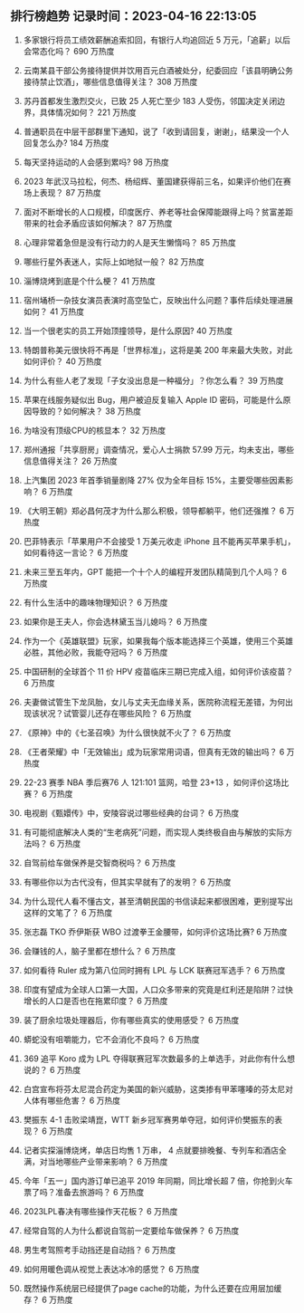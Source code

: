 
## 排行榜趋势 记录时间：2023-04-16 22:13:05
  
  1. 多家银行将员工绩效薪酬追索扣回，有银行人均追回近 5 万元，「追薪」以后会常态化吗？ 690 万热度
    
  2. 云南某县干部公务接待提供并饮用百元白酒被处分，纪委回应「该县明确公务接待禁止饮酒」，哪些信息值得关注？ 308 万热度
    
  3. 苏丹首都发生激烈交火，已致 25 人死亡至少 183 人受伤，邻国决定关闭边界，具体情况如何？ 221 万热度
    
  4. 普通职员在中层干部群里下通知，说了「收到请回复，谢谢」，结果没一个人回复怎么办? 184 万热度
    
  5. 每天坚持运动的人会感到累吗? 98 万热度
    
  6. 2023 年武汉马拉松，何杰、杨绍辉、董国建获得前三名，如果评价他们在赛场上表现？ 87 万热度
    
  7. 面对不断增长的人口规模，印度医疗、养老等社会保障能跟得上吗？贫富差距带来的社会矛盾应该如何解决？ 87 万热度
    
  8. 心理非常着急但是没有行动力的人是天生懒惰吗？ 85 万热度
    
  9. 哪些行星外表迷人，实际上如地狱一般？ 82 万热度
    
  10. 淄博烧烤到底是个什么梗？ 41 万热度
    
  11. 宿州埇桥一杂技女演员表演时高空坠亡，反映出什么问题？事件后续处理进展如何？ 41 万热度
    
  12. 当一个很老实的员工开始顶撞领导，是什么原因? 40 万热度
    
  13. 特朗普称美元很快将不再是「世界标准」，这将是美 200 年来最大失败，对此如何评价？ 40 万热度
    
  14. 为什么有些人老了发现「子女没出息是一种福分」？你怎么看？ 39 万热度
    
  15. 苹果在线服务疑似出 Bug，用户被迫反复输入 Apple ID 密码，可能是什么原因导致的？如何解决？ 38 万热度
    
  16. 为啥没有顶级CPU的核显本？ 32 万热度
    
  17. 郑州通报「共享厨房」调查情况，爱心人士捐款 57.99 万元，均未支出，哪些信息值得关注？ 26 万热度
    
  18. 上汽集团 2023 年首季销量剧降 27% 仅为全年目标 15%，主要受哪些因素影响？ 6 万热度
    
  19. 《大明王朝》郑必昌何茂才为什么那么积极，领导都躺平，他们还强推？ 6 万热度
    
  20. 巴菲特表示「苹果用户不会接受 1 万美元收走 iPhone 且不能再买苹果手机」，如何看待这一言论？ 6 万热度
    
  21. 未来三至五年内，GPT 能把一个十个人的编程开发团队精简到几个人吗？ 6 万热度
    
  22. 有什么生活中的趣味物理知识？ 6 万热度
    
  23. 如果你是王夫人，你会选林黛玉当儿媳吗？ 6 万热度
    
  24. 作为一个《英雄联盟》玩家，如果我每个版本能选择三个英雄，使用三个英雄必胜，其他必败，我能夺冠吗？ 6 万热度
    
  25. 中国研制的全球首个 11 价 HPV 疫苗临床三期已完成入组，如何评价该疫苗？ 6 万热度
    
  26. 夫妻做试管生下龙凤胎，女儿与丈夫无血缘关系，医院称流程无差错，为何出现该状况？试管婴儿还存在哪些风险？ 6 万热度
    
  27. 《原神》中的《七圣召唤》为什么很快就不火了？ 6 万热度
    
  28. 《王者荣耀》中「无效输出」成为玩家常用词语，但真有无效的输出吗？ 6 万热度
    
  29. 22-23 赛季 NBA 季后赛76 人 121:101 篮网，哈登 23+13 ，如何评价这场比赛？ 6 万热度
    
  30. 电视剧《甄嬛传》中，安陵容说过哪些经典的台词？ 6 万热度
    
  31. 有可能彻底解决人类的“生老病死”问题，而实现人类终极自由与解放的实际方法吗？ 6 万热度
    
  32. 自驾前给车做保养是交智商税吗？ 6 万热度
    
  33. 有哪些你以为古代没有，但其实早就有了的发明？ 6 万热度
    
  34. 为什么现代人看不懂古文，甚至清朝民国的书信读起来都很困难，更别提写出这样的文笔了？ 6 万热度
    
  35. 张志磊 TKO 乔伊斯获 WBO 过渡拳王金腰带，如何评价这场比赛? 6 万热度
    
  36. 会赚钱的人，脑子里都在想什么？ 6 万热度
    
  37. 如何看待 Ruler 成为第八位同时拥有 LPL 与 LCK 联赛冠军选手？ 6 万热度
    
  38. 印度有望成为全球人口第一大国，人口众多带来的究竟是红利还是陷阱？过快增长的人口是否也在拖累印度？ 6 万热度
    
  39. 装了厨余垃圾处理器后，你有哪些真实的使用感受？ 6 万热度
    
  40. 蟒蛇没有咀嚼能力，它不会消化不良吗？ 6 万热度
    
  41. 369 追平 Koro 成为 LPL 夺得联赛冠军次数最多的上单选手，对此你有什么想说的？ 6 万热度
    
  42. 白宫宣布将芬太尼混合药定为美国的新兴威胁，这类掺有甲苯噻嗪的芬太尼对人体有哪些危害？ 6 万热度
    
  43. 樊振东 4-1 击败梁靖崑，WTT 新乡冠军赛男单夺冠，如何评价樊振东的表现？ 6 万热度
    
  44. 记者实探淄博烧烤，单店日均售 1 万串， 4 点就要排晚餐、专列车和酒店全满，对当地哪些产业带来影响？ 6 万热度
    
  45. 今年「五一」国内游订单已追平 2019 年同期，同比增长超 7 倍，你抢到火车票了吗？准备去旅游吗？ 6 万热度
    
  46. 2023LPL春决有哪些操作天花板？ 6 万热度
    
  47. 经常自驾的人为什么都说自驾前一定要给车做保养？ 6 万热度
    
  48. 男生考驾照考手动挡还是自动挡？ 6 万热度
    
  49. 如何用暖色调从视觉上表达冰冷的感觉？ 6 万热度
    
  50. 既然操作系统层已经提供了page cache的功能，为什么还要在应用层加缓存？ 6 万热度
    